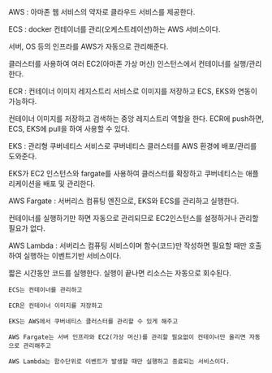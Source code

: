 AWS : 아마존 웹 서비스의 약자로 클라우드 서비스를 제공한다. 

ECS : docker 컨테이너를 관리(오케스트레이션)하는 AWS 서비스이다. 

서버, OS 등의 인프라를 AWS가 자동으로 관리해준다.

클러스터를 사용하여 여러 EC2(아마존 가상 머신) 인스턴스에서 컨테이너를 실행/관리한다. 

ECR : 컨테이너 이미지 레지스트리 서비스로 이미지를 저장하고 ECS, EKS와 연동이 가능하다.

컨테이너 이미지를 저장하고 검색하는 중앙 레지스트리 역할을 한다. ECR에 push하면, ECS, EKS에 pull을 하여 사용할 수 있다.

EKS : 관리형 쿠버네티스 서비스로 쿠버네티스 클러스터를 AWS 환경에 배포/관리를 도와준다.

EKS가 EC2 인스턴스와 fargate를 사용하여 클러스터를 확장하고 쿠버네티스는 애플리케이션을 배포 및 관리한다.

AWS Fargate : 서버리스 컴퓨팅 엔진으로, EKS와 ECS를 관리하고 실행한다.

컨테이너를 실행하기만 하면 자동으로 관리되므로 EC2인스턴스를 설정하거나 관리할 필요가 없다.

AWS Lambda : 서버리스 컴퓨팅 서비스이며 함수(코드)만 작성하면 필요할 때만 호출하여 실행하는 이벤트기반 서비스이다.

짧은 시간동안 코드를 실행한다. 실행이 끝나면 리소스는 자동으로 회수된다.

    ECS는 컨테이너를 관리하고

    ECR은 컨테이너 이미지를 저장하고

    EKS는 AWS에서 쿠버네티스 클러스터를 관리할 수 있게 해주고

    AWS Fargate는 서버 인프라와 EC2(가상 머신)를 관리할 필요없이 컨테이너만 올리면 자동으로 관리해주고

    AWS Lambda는 함수단위로 이벤트가 발생할 때만 실행하고 종료되는 서비스이다.
